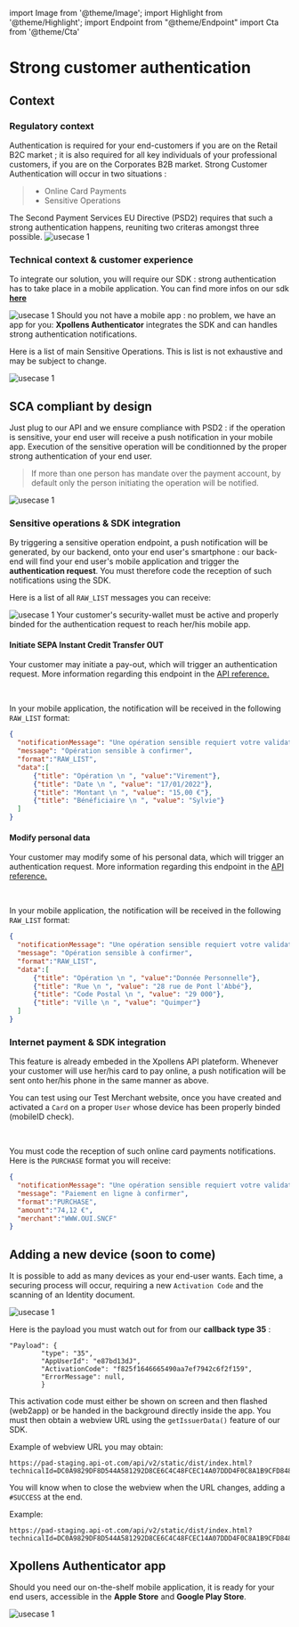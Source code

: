 import Image from '@theme/Image';
import Highlight from '@theme/Highlight';
import Endpoint from "@theme/Endpoint"
import Cta from '@theme/Cta'





# Strong customer authentication 


## Context

### Regulatory context

Authentication is required for your end-customers if you are on the Retail B2C market ; it is also required for all key individuals of your professional customers, if you are on the Corporates B2B market. Strong Customer Authentication will occur in two situations : 


> - Online Card Payments
> - Sensitive Operations

<Highlight>
The Second Payment Services EU Directive (PSD2) requires that such a strong authentication happens, reuniting two criteras amongst three possible.
</Highlight>

<Image src="docs/SCA-regulatory-context.png" alt="usecase 1"/>

### Technical context & customer experience

To integrate our solution, you will require our SDK : strong authentication has to take place in a mobile application. You can find more infos on our sdk **[here](/docs/kyc/StrongAuthentication.pdf)**

<Image src="docs/SCA-screens.png" alt="usecase 1"/>

<Highlight type="tip">
  Should you not have a mobile app : no problem, we have an app for you: <b class="term">Xpollens Authenticator</b> integrates the SDK and can handles strong authentication notifications.
</Highlight>

Here is a list of main Sensitive Operations. This is list is not exhaustive and may be subject to change.

<Image src="docs/SCA-sensitive-operations.png" alt="usecase 1"/>




## SCA compliant by design

Just plug to our API and we ensure compliance with PSD2 : if the operation is sensitive, your end user will receive a push notification in your mobile app. Execution of the sensitive operation will be conditionned by the proper strong authentication of your end user.

> If more than one person has mandate over the payment account, by default only the person initiating the operation will be notified.

<Image src="docs/SCA-flowchart-virement.png" alt="usecase 1"/>

### Sensitive operations & SDK integration

By triggering a sensitive operation endpoint, a push notification will be generated, by our backend, onto your end user's smartphone : our back-end will find your end user's mobile application and trigger the **authentication request**. You must therefore code the reception of such notifications using the SDK.

Here is a list of all ``` RAW_LIST ``` messages you can receive:

<Image src="docs/SCA-format-rawlist.png" alt="usecase 1"/>

<Highlight type="caution">
Your customer's security-wallet must be active and properly binded for the authentication request to reach her/his mobile app.
</Highlight>

#### Initiate SEPA Instant Credit Transfer OUT

Your customer may initiate a pay-out, which will trigger an authentication request.
More information regarding this endpoint in the [API reference.](/api/SCTINST)

<Endpoint apiUrl="/v2.0/Transfers.InstantPayment" path="/api/v2.0/users/{AppUserId}/sctinst" method="post"/>

<Cta
  context="doc"
  ui="button"
  link="/api/SCTINST#post-/api/v2.0/users/-AppUserId-/sctinst"
  label="Try it out"
/>
<br/>

In your mobile application, the notification will be received in the following ``` RAW_LIST ``` format:

```json
{
  "notificationMessage": "Une opération sensible requiert votre validation",
  "message": "Opération sensible à confirmer",
  "format":"RAW_LIST",
  "data":[
      {"title": "Opération \n ", "value":"Virement"},
      {"title": "Date \n ", "value": "17/01/2022"},
      {"title": "Montant \n ", "value": "15,00 €"},
      {"title": "Bénéficiaire \n ", "value": "Sylvie"}
  ]
}
```

#### Modify personal data

Your customer may modify some of his personal data, which will trigger an authentication request.
More information regarding this endpoint in the [API reference.](/api/Core)

<Endpoint apiUrl="/v1.0/migrationProxy" path="/api/v1.1/users/{userid}" method="put"/>

<Cta
  context="doc"
  ui="button"
  link="/api/Core#put-/api/v1.1/users/-userid-"
  label="Try it out"
/>
<br/>

In your mobile application, the notification will be received in the following ``` RAW_LIST ``` format:
```json
{
  "notificationMessage": "Une opération sensible requiert votre validation",
  "message": "Opération sensible à confirmer",
  "format":"RAW_LIST",
  "data":[
      {"title": "Opération \n ", "value":"Donnée Personnelle"},
      {"title": "Rue \n ", "value": "28 rue de Pont l'Abbé"},
      {"title": "Code Postal \n ", "value": "29 000"},
      {"title": "Ville \n ", "value": "Quimper"}
  ]
}
```

### Internet payment  & SDK integration

This feature is already embeded in the Xpollens API plateform. Whenever your customer will use her/his card to pay online, a push notification will be sent onto her/his phone in the same manner as above.

You can test using our Test Merchant website, once you have created and activated a ```Card``` on a proper ```User``` whose device has been properly binded (mobileID check).

<Cta
  context="doc"
  ui="button"
  link="https://ssl-liv-u6f-fo-acs-ve-nps.wlp-acs.com/acs-protocol-102-test-service/"
  label="Try it out"
/>
<br/>

You must code the reception of such online card payments notifications. Here is the ``` PURCHASE ``` format you will receive:
```json
{
  "notificationMessage": "Une opération sensible requiert votre validation",
  "message": "Paiement en ligne à confirmer",
  "format":"PURCHASE",
  "amount":"74,12 €",
  "merchant":"WWW.OUI.SNCF"
}
```

## Adding a new device (soon to come)

It is possible to add as many devices as your end-user wants. Each time, a securing process will occur, requiring a new ``` Activation Code ``` and the scanning of an Identity document.

<Image src="docs/SCA-new-qr-code.png" alt="usecase 1"/>

<br/>

Here is the payload you must watch out for from our **callback type 35** :

```
"Payload": {
        "type": "35",
        "AppUserId": "e87bd13dJ",
        "ActivationCode": "f825f1646665490aa7ef7942c6f2f159",
        "ErrorMessage": null,
        }
```

This activation code must either be shown on screen and then flashed (web2app) or be handed in the background directly inside the app. You must then obtain a webview URL using the ``` getIssuerData() ``` feature of our SDK.

Example of webview URL you may obtain:
```
https://pad-staging.api-ot.com/api/v2/static/dist/index.html?technicalId=DC0A9829DF8D544A581292D8CE6C4C48FCEC14A07DDD4F0C8A1B9CFD8487711CB7A49C47047521DF3C9967215B5D7937310E26743193A7D5431AB2DA9A27AFE4&token=J5Ti9Y9p
```

You will know when to close the webview when the URL changes, adding a ``` #SUCCESS ``` at the end.

Example:
```
https://pad-staging.api-ot.com/api/v2/static/dist/index.html?technicalId=DC0A9829DF8D544A581292D8CE6C4C48FCEC14A07DDD4F0C8A1B9CFD8487711CB7A49C47047521DF3C9967215B5D7937310E26743193A7D5431AB2DA9A27AFE4&token=J5Ti9Y9p#SUCCESS
```



## Xpollens Authenticator app

Should you need our on-the-shelf mobile application, it is ready for your end users, accessible in the **Apple Store** and **Google Play Store**.

<Image src="docs/SCA-xpollens-authenticator.png" alt="usecase 1"/>

<!-- iframe width="675" height="380" src="https://youtu.be/ovGkP9y40NY" -->
